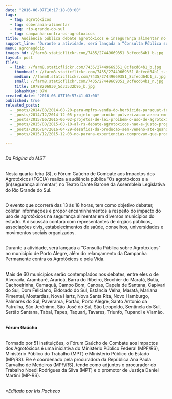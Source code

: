 ```yaml
---
date: "2016-06-07T10:17:18-03:00"
tags:
  - tag: agrotóxicos
  - tag: soberania-alimentar
  - tag: rio-grande-do-sul
  - tag: campanha-contra-os-agrotóxicos
title: Audiência pública debate agrotóxicos e insegurança alimentar no RS
support_line: "Durante a atividade, será lançada a “Consulta Pública sobre Agrotóxicos” no município de Porto Alegre, além do relançamento da Campanha Permanente contra os Agrotóxicos e pela Vida"
menu: agronegócio
images_hd: //farm8.staticflickr.com/7435/27449669351_8cfecd64b1_b.jpg
layout: post
files:
  - link: //farm8.staticflickr.com/7435/27449669351_8cfecd64b1_b.jpg
    thumbnail: //farm8.staticflickr.com/7435/27449669351_8cfecd64b1_t.jpg
    medium: //farm8.staticflickr.com/7435/27449669351_8cfecd64b1_z.jpg
    small: //farm8.staticflickr.com/7435/27449669351_8cfecd64b1_n.jpg
    title: 19788206830_5d33532b95_b.jpg
    $$hashKey: 07W
created_date: "2016-06-07T10:57:41-03:00"
published: true
releated_posts:
  - _posts/2014/08/2014-08-20-para-mpfrs-venda-do-herbicida-paraquat-tem-que-ser-proibida.md
  - _posts/2014/12/2014-12-05-projeto-que-proibe-pulverizacao-aerea-em-lavouras-e-protocolado-na-alers.md
  - _posts/2015/06/2015-06-02-projetos-de-lei-proibem-o-uso-de-agrotoxicos-no-rio-grande-do-sul.md
  - _posts/2015/08/2015-08-10-al-rs-debate-agrotoxicos-nao-e-justo-propagar-o-cancer-em-nome-do-lucro-de-meia-duzia.md
  - _posts/2016/04/2016-04-29-desafios-da-producao-sem-veneno-ate-quando-tivermos-condicoes-nos-continuaremos-apostando-na-apicultura-diz-assentado.md
  - _posts/2015/12/2015-12-03-no-parana-experiencias-comprovam-que-producao-agroecologica-e-possivel.md

---
```

<p><br />
<em>Da P&aacute;gina do MST</em></p>

<p><br />
Nesta quarta-feira (8), o F&oacute;rum Ga&uacute;cho de Combate aos Impactos dos Agrot&oacute;xicos (FGCIA) realiza a audi&ecirc;ncia p&uacute;blica &#39;Os agrot&oacute;xicos e a (in)seguran&ccedil;a alimentar&#39;, no Teatro Dante Barone da Assembleia Legislativa do Rio Grande do Sul.</p>

<p><br />
O evento que ocorrer&aacute; das 13 &agrave;s 18 horas, tem como objetivo debater, coletar informa&ccedil;&otilde;es e propor encaminhamentos a respeito do impacto do uso de agrot&oacute;xicos na seguran&ccedil;a alimentar em diversos munic&iacute;pios do estado. A discuss&atilde;o contar&aacute; com representantes de &oacute;rg&atilde;os p&uacute;blicos, associa&ccedil;&otilde;es civis, estabelecimentos de sa&uacute;de, conselhos, universidades e movimentos sociais organizados.</p>

<p><br />
Durante a atividade, ser&aacute; lan&ccedil;ada a &ldquo;Consulta P&uacute;blica sobre Agrot&oacute;xicos&rdquo; no munic&iacute;pio de Porto Alegre, al&eacute;m do relan&ccedil;amento da Campanha Permanente contra os Agrot&oacute;xicos e pela Vida.</p>

<p><br />
Mais de 60 munic&iacute;pios ser&atilde;o contemplados nos debates, entre eles o de Alvorada, Arambar&eacute;, Araric&aacute;, Barra do Ribeiro, Brochier do Marat&aacute;, Buti&aacute;, Cachoeirinha, Camaqu&atilde;, Campo Bom, Canoas, Capela de Santana, Capivari do Sul, Dom Feliciano, Eldorado do Sul, Est&acirc;ncia Velha, Marat&aacute;, Mariana Pimentel, Mostardas, Nova Hartz, Nova Santa Rita, Novo Hamburgo, Palmares do Sul, Paverama, Port&atilde;o, Porto Alegre, Santo Antonio da Patrulha, S&atilde;o Jer&ocirc;nimo, S&atilde;o Jos&eacute; do Sul, S&atilde;o Leopoldo, Sentinela do Sul, Sert&atilde;o Santana, Taba&iacute;, Tapes, Taquari, Tavares, Triunfo, Tupandi e Viam&atilde;o.</p>

<p><br />
<strong>F&oacute;rum Ga&uacute;cho</strong></p>

<p><br />
Formado por 51 institui&ccedil;&otilde;es, o F&oacute;rum Ga&uacute;cho de Combate aos Impactos dos Agrot&oacute;xicos &eacute; uma iniciativa do Minist&eacute;rio P&uacute;blico Federal (MPF/RS), Minist&eacute;rio P&uacute;blico do Trabalho (MPT) e Minist&eacute;rio P&uacute;blico do Estado (MP/RS). Ele &eacute; coordenado pela procuradora da Rep&uacute;blica Ana Paula Carvalho de Medeiros (MPF/RS), tendo como adjuntos o procurador do Trabalho Noedi Rodrigues da Silva (MPT) e o promotor de Justi&ccedil;a Daniel Martini (MP-RS).</p>

<p><br />
<em>*Editado por Iris Pacheco</em></p>
